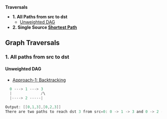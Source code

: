**Traversals**
- **1. All Paths from src to dst**
  - [Unweighted DAG](#dag)
- **2. Single Source <ins>Shortest Path</ins>**

## Graph Traversals
### 1. All paths from src to dst
<a name=dag></a>
#### Unweighted DAG
- [Approach-1: Backtracking](/DS_Questions/Questions/Graphs/Find/Directed_Graph/Acyclic)
```c
  0 ---> 1 ---> 3
  |             /\
  |----> 2 -----|

Output: [[0,1,3],[0,2,3]] 
There are two paths to reach dst 3 from src=0: 0 -> 1 -> 3 and 0 -> 2 -> 3.
```
